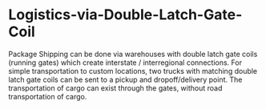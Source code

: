 # Logistics-via-Double-Latch-Gate-Coil
Package Shipping can be done via warehouses with double latch gate coils (running gates) which create interstate / interregional connections. For simple transportation to custom locations, two trucks with matching double latch gate coils can be sent to a pickup and dropoff/delivery point. The transportation of cargo can exist through the gates, without road transportation of cargo.
